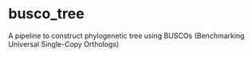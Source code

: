 # busco_tree
A pipeline to construct phylogenetic tree using BUSCOs (Benchmarking Universal Single-Copy Orthologs)
